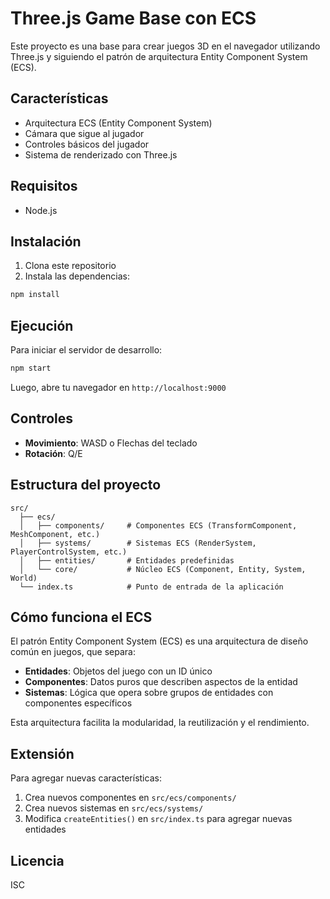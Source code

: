 # Three.js Game Base con ECS

Este proyecto es una base para crear juegos 3D en el navegador utilizando Three.js y siguiendo el patrón de arquitectura Entity Component System (ECS).

## Características

- Arquitectura ECS (Entity Component System)
- Cámara que sigue al jugador
- Controles básicos del jugador
- Sistema de renderizado con Three.js

## Requisitos

- Node.js

## Instalación

1. Clona este repositorio
2. Instala las dependencias:

```bash
npm install
```

## Ejecución

Para iniciar el servidor de desarrollo:

```bash
npm start
```

Luego, abre tu navegador en `http://localhost:9000`

## Controles

- **Movimiento**: WASD o Flechas del teclado
- **Rotación**: Q/E

## Estructura del proyecto

```
src/
  ├── ecs/
  │   ├── components/     # Componentes ECS (TransformComponent, MeshComponent, etc.)
  │   ├── systems/        # Sistemas ECS (RenderSystem, PlayerControlSystem, etc.)
  │   ├── entities/       # Entidades predefinidas
  │   └── core/           # Núcleo ECS (Component, Entity, System, World)
  └── index.ts            # Punto de entrada de la aplicación
```

## Cómo funciona el ECS

El patrón Entity Component System (ECS) es una arquitectura de diseño común en juegos, que separa:

- **Entidades**: Objetos del juego con un ID único
- **Componentes**: Datos puros que describen aspectos de la entidad
- **Sistemas**: Lógica que opera sobre grupos de entidades con componentes específicos

Esta arquitectura facilita la modularidad, la reutilización y el rendimiento.

## Extensión

Para agregar nuevas características:

1. Crea nuevos componentes en `src/ecs/components/`
2. Crea nuevos sistemas en `src/ecs/systems/`
3. Modifica `createEntities()` en `src/index.ts` para agregar nuevas entidades

## Licencia

ISC 